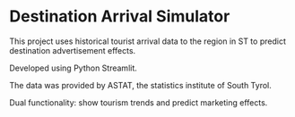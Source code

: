 # Destination Arrival Simulator 

This project uses historical tourist arrival data to the region in ST to predict destination advertisement effects.

Developed using Python Streamlit.

The data was provided by ASTAT, the statistics institute of South Tyrol.

Dual functionality: show tourism trends and predict marketing effects.
